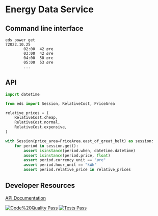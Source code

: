 # Energy Data Service

## Command line interface

```
eds power get
72022.10.25
        02:00  42 øre
        03:00  42 øre
        04:00  50 øre
        05:00  53 øre
        ...
```

## API

```python
import datetime

from eds import Session, RelativeCost, PriceArea

relative_prices = (
    RelativeCost.cheap,
    RelativeCost.normal,
    RelativeCost.expensive,
)

with Session(price_area=PriceArea.east_of_great_belt) as session:
    for period in session.get():
        assert isinstance(period.when, datetime.datetime)
        assert isinstance(period.price, float)
        assert period.currency_unit == "øre"
        assert period.hour_unit == "kWh"
        assert period.relative_price in relative_prices
```
## Developer Resources

[API Documentation](https://www.energidataservice.dk/tso-electricity/elspotprices#metadata-info)

[![Code%20Quality Pass](https://img.shields.io/badge/Code%20Quality-Pass-success?style=for-the-badge)](report/lint/index.html)
[![Tests Pass](https://img.shields.io/badge/Tests-Pass-success?style=for-the-badge)](report/test/index.html)
